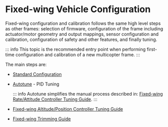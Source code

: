 # Fixed-wing Vehicle Configuration

Fixed-wing configuration and calibration follows the same high level steps as other frames: selection of firmware, configuration of the frame including actuator/motor geometry and output mappings, sensor configuration and calibration, configuration of safety and other features, and finally tuning.

::: info
This topic is the recommended entry point when performing first-time configuration and calibration of a new multicopter frame.
:::

The main steps are:

- [Standard Configuration](../config/index.md)
- [Autotune](../config/autotune_fw.md) - PID Tuning

  ::: info
  Autotune simplifies the manual process described in: [Fixed-wing Rate/Attitude Controller Tuning Guide](../config_fw/pid_tuning_guide_fixedwing.md).
  :::

- [Fixed-wing Altitude/Position Controller Tuning Guide](../config_fw/position_tuning_guide_fixedwing.md)
- [Fixed-wing Trimming Guide](../config_fw/trimming_guide_fixedwing.md)
